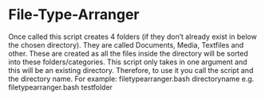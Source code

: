 # File-Type-Arranger
Once called this script creates 4 folders (if they don’t already exist in below the chosen directory). They are called Documents, Media, Textfiles and other. These are created as all the files inside the directory will be sorted into these folders/categories. This script only takes in one argument and this will be an existing directory. Therefore, to use it you call the script and the directory name. For example: filetypearranger.bash directoryname e.g. filetypearranger.bash testfolder
